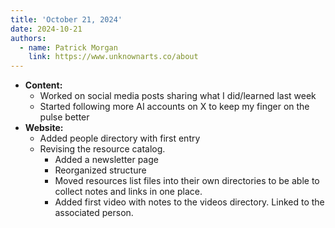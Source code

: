 ```yaml
---
title: 'October 21, 2024'
date: 2024-10-21
authors:
  - name: Patrick Morgan
    link: https://www.unknownarts.co/about
---
```


- **Content:**
	- Worked on social media posts sharing what I did/learned last week
    - Started following more AI accounts on X to keep my finger on the pulse better
- **Website:**
    - Added people directory with first entry
    - Revising the resource catalog.
        - Added a newsletter page
        - Reorganized structure
        - Moved resources list files into their own directories to be able to collect notes and links in one place.
        - Added first video with notes to the videos directory. Linked to the associated person.